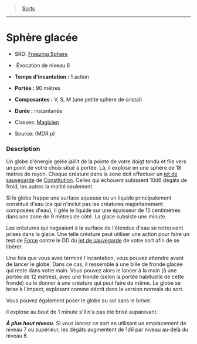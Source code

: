 ﻿---
!SpellItem
Family: SpellHD
Level: 6
Type: Évocation
CastingTime: 1 action
Range: 90 mètres
Components: V, S, M (une petite sphère de cristal)
Duration: instantanée
Classes: '[Magicien](hd_wizard.md)'
Id: spells_hd.md#sphère-glacée
ParentLink: spells_hd.md#sorts
Name: Sphère glacée
ParentName: Sorts
NameLevel: 1
AltName: '[Freezing Sphere](srd_spells_freezing_sphere.md)'
Source: (MDR p)
Attributes: {}
---
> [Sorts](hd_spells.md)

---

# Sphère glacée

- SRD: [Freezing Sphere](srd_spells_freezing_sphere.md)

-  Évocation de niveau 6

- **Temps d'incantation :** 1 action

- **Portée :** 90 mètres

- **Composantes :** V, S, M (une petite sphère de cristal)

- **Durée :** instantanée

- Classes: [Magicien](hd_wizard.md)

- Source: (MDR p)

### Description

Un globe d'énergie gelée jaillit de la pointe de votre doigt tendu et file vers un point de votre choix situé à portée. Là, il explose en une sphère de 18 mètres de rayon. Chaque créature dans la zone doit effectuer un [jet de sauvegarde](hd_abilities_jets_de_sauvegarde.md) de [Constitution](hd_abilities_constitution.md). Celles qui échouent subissent 10d6 dégâts de froid, les autres la moitié seulement.

Si le globe frappe une surface aqueuse ou un liquide principalement constitué d'eau (ce qui n'inclut pas les créatures majoritairement composées d'eau), il gèle le liquide sur une épaisseur de 15 centimètres dans une zone de 9 mètres de côté. La glace subsiste une minute.

Les créatures qui nageaient à la surface de l'étendue d'eau se retrouvent prises dans la glace. Une telle créature peut utiliser une action pour faire un test de [Force](hd_abilities_strength.md) contre le DD du [jet de sauvegarde](hd_abilities_jets_de_sauvegarde.md) de votre sort afin de se libérer.

Une fois que vous avez terminé l'incantation, vous pouvez attendre avant de lancer le globe. Dans ce cas, il ressemble à une bille de fronde glacée qui reste dans votre main. Vous pouvez alors le lancer à la main (à une portée de 12 mètres), avec une fronde (selon la portée habituelle de cette fronde) ou le donner à une créature qui peut faire de même. Le globe se brise à l'impact, explosant comme décrit dans la version normale du sort.

Vous pouvez également poser le globe au sol sans le briser.

Il explose au bout de 1 minute s'il n'a pas été brisé auparavant.

**_À plus haut niveau._** Si vous lancez ce sort en utilisant un emplacement de niveau 7 ou supérieur, les dégâts augmentent de 1d6 par niveau au-delà du niveau 6.

